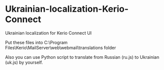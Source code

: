 # Ukrainian-localization-Kerio-Connect
Ukrainian localization for Kerio Connect UI

Put these files into C:\Program Files\Kerio\MailServer\web\webmail\translations folder

Also you can use Python script to translate from Russian (ru.js) to Ukrainian (uk.js) by yourself. 
